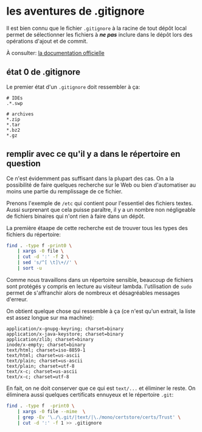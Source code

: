 # les aventures de .gitignore

Il est bien connu que le fichier `.gitignore`  à la racine de tout dépôt local permet de sélectionner les fichiers à ***ne pas*** inclure dans le dépôt lors des opérations d'ajout et de commit.

À consulter: [la documentation officielle](https://git-scm.com/docs/gitignore)

## état 0 de .gitignore

Le premier état d'un `.gitignore` doit ressembler à ça:

```
# IDEs
.*.swp

# archives
*.zip
*.tar
*.bz2
*.gz
```

## remplir avec ce qu'il y a dans le répertoire en question

Ce n'est évidemment pas suffisant dans la plupart des cas. On a la possibilité de faire quelques recherche sur le Web ou bien d'automatiser au moins une partie du remplissage de ce fichier.

Prenons l'exemple de `/etc`  qui contient pour l'essentiel des fichiers textes. Aussi surprenant que cela puisse paraître, il y a un nombre non négligeable de fichiers binaires qui n'ont rien à faire dans un dépôt.

La première étaape de cette recherche est de trouver tous les types des fichiers du répertoire:

```bash
find . -type f -print0 \
    | xargs -0 file \
    | cut -d ':' -f 2 \
    | sed 's/^[ \t]\+//' \
    | sort -u
```

Comme nous travaillons dans un répertoire sensible, beaucoup de fichiers sont protégés y compris en lecture au visiteur lambda. l'utilisation de `sudo`  permet de s'affranchir alors de nombreux et désagréables messages d'erreur.

On obtient quelque chose qui ressemble à ça (ce n'est qu'un extrait, la liste est assez longue sur ma machine):

```
application/x-gnupg-keyring; charset=binary
application/x-java-keystore; charset=binary
application/zlib; charset=binary
inode/x-empty; charset=binary
text/html; charset=iso-8859-1
text/html; charset=us-ascii
text/plain; charset=us-ascii
text/plain; charset=utf-8
text/x-c; charset=us-ascii
text/x-c; charset=utf-8
```

En fait, on ne doit conserver que ce qui est `text/...` et éliminer le reste. On éliminera aussi quelques certificats ennuyeux et le répertoire `.git`:

```bash
find . -type f  -print0 \
    | xargs -0 file --mime  \
    | grep -Ev '\./\.git/|text/|\./mono/certstore/certs/Trust' \
    | cut -d ':' -f 1 >> .gitignore
```
